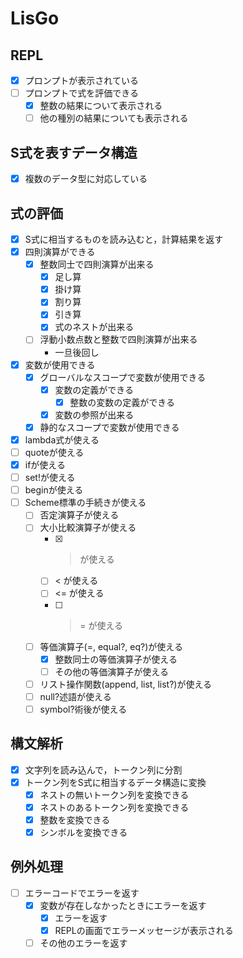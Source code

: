 # LisGo

## REPL
* [x] プロンプトが表示されている
* [ ] プロンプトで式を評価できる
  - [x] 整数の結果について表示される
  - [ ] 他の種別の結果についても表示される

## S式を表すデータ構造
* [x] 複数のデータ型に対応している

## 式の評価
* [x] S式に相当するものを読み込むと，計算結果を返す
* [x] 四則演算ができる
  * [x] 整数同士で四則演算が出来る
	- [x] 足し算
	- [x] 掛け算
	- [x] 割り算
	- [x] 引き算
	- [x] 式のネストが出来る
  * [ ] 浮動小数点数と整数で四則演算が出来る
	- 一旦後回し
* [x] 変数が使用できる
  * [x] グローバルなスコープで変数が使用できる
	* [x] 変数の定義ができる
		- [x] 整数の変数の定義ができる
	* [x] 変数の参照が出来る
  * [x] 静的なスコープで変数が使用できる
* [x] lambda式が使える
* [ ] quoteが使える
* [x] ifが使える
* [ ] set!が使える
* [ ] beginが使える
* [ ] Scheme標準の手続きが使える
  - [ ] 否定演算子が使える
  - [ ] 大小比較演算子が使える
    - [x] > が使える
	- [ ] < が使える
	- [ ] <= が使える
	- [ ] >= が使える
  - [ ] 等価演算子(=, equal?, eq?)が使える
    - [x] 整数同士の等価演算子が使える
    - [ ] その他の等価演算子が使える
  - [ ] リスト操作関数(append, list, list?)が使える
  - [ ] null?述語が使える
  - [ ] symbol?術後が使える

## 構文解析
- [x] 文字列を読み込んで，トークン列に分割
- [x] トークン列をS式に相当するデータ構造に変換
  * [x] ネストの無いトークン列を変換できる
  * [x] ネストのあるトークン列を変換できる
  * [x] 整数を変換できる
  * [x] シンボルを変換できる

## 例外処理
* [ ] エラーコードでエラーを返す
  * [x] 変数が存在しなかったときにエラーを返す
    * [x] エラーを返す
    * [x] REPLの画面でエラーメッセージが表示される
  * [ ] その他のエラーを返す
